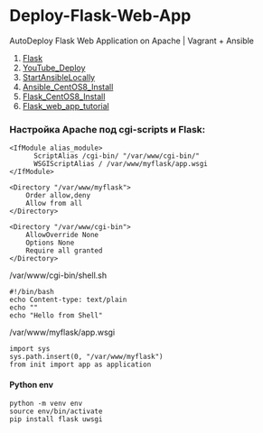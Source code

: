 # Deploy-Flask-Web-App
AutoDeploy Flask Web Application on Apache | Vagrant + Ansible

1. [Flask](https://github.com/pallets/flask)
2. [YouTube_Deploy](https://www.youtube.com/watch?v=2Pcy44-wtio)
3. [StartAnsibleLocally](https://gist.github.com/alces/caa3e7e5f46f9595f715f0f55eef65c1)
4. [Ansible_CentOS8_Install](https://linuxhint.com/install_ansible_centos8/)
5. [Flask_CentOS8_Install](https://www.itmanagement101.co.uk/how-to-install-python-wsgi-flask-apache-on-centos-8-and-get-your-first-python-web-app-up-and-running/)
6. [Flask_web_app_tutorial](https://www.youtube.com/watch?v=Z1RJmh_OqeA)

### Настройка Apache под cgi-scripts и Flask: 
```
<IfModule alias_module>
      ScriptAlias /cgi-bin/ "/var/www/cgi-bin/"
      WSGIScriptAlias / /var/www/myflask/app.wsgi
</IfModule>

<Directory "/var/www/myflask">
    Order allow,deny
    Allow from all
</Directory>

<Directory "/var/www/cgi-bin">
    AllowOverride None
    Options None
    Require all granted
</Directory>
```

/var/www/cgi-bin/shell.sh
```
#!/bin/bash
echo Content-type: text/plain
echo ""
echo "Hello from Shell"
```

/var/www/myflask/app.wsgi
```
import sys
sys.path.insert(0, "/var/www/myflask")
from init import app as application
```

#### Python env
```
python -m venv env
source env/bin/activate
pip install flask uwsgi
```

